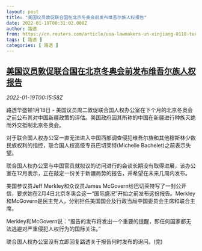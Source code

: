 ```yaml
---
layout: post
title: "美国议员敦促联合国在北京冬奥会前发布维吾尔族人权报告"
date: 2022-01-19T00:31:02.000Z
author: 路透
from: https://cn.reuters.com/article/usa-lawmakers-un-xinjiang-0118-tues-idCNKBS2JT00K
tags: [ 路透 ]
categories: [ 路透 ]
---
```

<!--1642552262000-->
[美国议员敦促联合国在北京冬奥会前发布维吾尔族人权报告](https://cn.reuters.com/article/usa-lawmakers-un-xinjiang-0118-tues-idCNKBS2JT00K)
------

<div>
<div><i>2022-01-19T00:15:58Z</i></div><p>路透华盛顿1月18日 - 美国议员周二敦促联合国人权办公室在下个月的北京冬奥会之前公布其对中国新疆政策的评估。美国政府因其所称的中国在新疆进行种族灭绝而外交抵制北京冬奥会。</p><p>对于联合国人权办公室一直无法进入中国西部调查侵犯维吾尔族和其他穆斯林少数民族权利的指控，联合国人权高级专员巴切莱特(Michelle Bachelet)之前表示失望。</p><p>联合国人权办公室与中国官员就拟议的访问进行的会谈长期没有取得进展，该办公室在12月表示，正在敲定一份关于新疆局势的报告，并希望在未来几周内发布。</p><p>美国参议员Jeff Merkley和众议员James McGovern给巴切莱特写了一封公开信，要求她在2月4日北京冬奥会这一“国际盛况”开始之前发布这份报告。Merkley和McGovern是民主党人，分别担任美国国会及行政当局中国委员会主席和联合主席。</p><p>Merkley和McGovern说：“报告的发布将发出一个重要的提醒，即任何国家都无法逃避对严重侵犯人权行为的国际关注。”</p><p>联合国人权办公室没有立即回复路透关于报告何时发布的询问。(完)</p>
</div>
